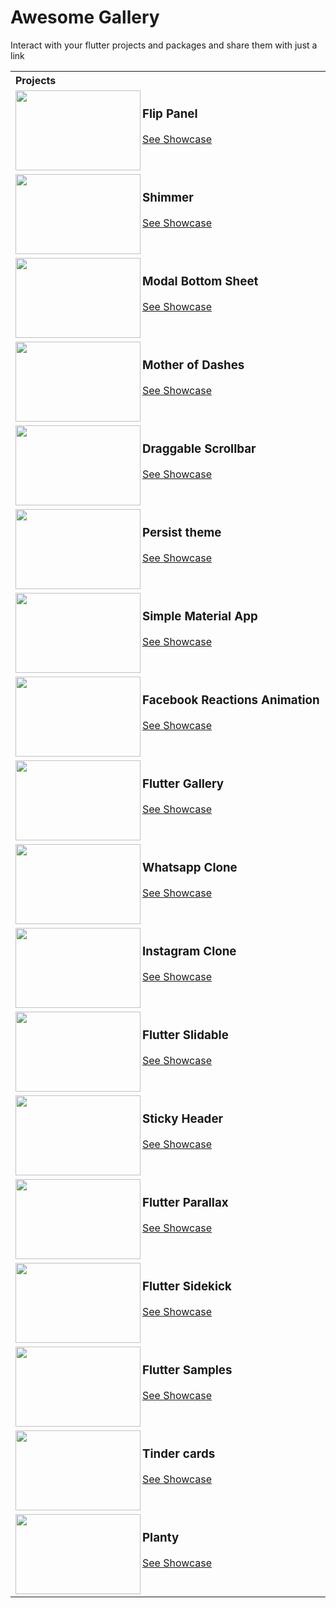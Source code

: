 # Awesome Gallery 
 
  Interact with your flutter projects and packages and share them with just a link <br/><table style="width:100%"><tr><th>Projects&nbsp;&nbsp;&nbsp;&nbsp;&nbsp;&nbsp;&nbsp;&nbsp;&nbsp;&nbsp;&nbsp;&nbsp;&nbsp;&nbsp;&nbsp;&nbsp;&nbsp;&nbsp;&nbsp;&nbsp;&nbsp;&nbsp;&nbsp;&nbsp;&nbsp;&nbsp;&nbsp;&nbsp;&nbsp;&nbsp;&nbsp;&nbsp;&nbsp;&nbsp;&nbsp;&nbsp;&nbsp;&nbsp;&nbsp;&nbsp;&nbsp;&nbsp;&nbsp;&nbsp;&nbsp;&nbsp;&nbsp;&nbsp;&nbsp;&nbsp;&nbsp;&nbsp;&nbsp;&nbsp;&nbsp;&nbsp;&nbsp;&nbsp;&nbsp;&nbsp;&nbsp;&nbsp;&nbsp;&nbsp;&nbsp;&nbsp;&nbsp;&nbsp;&nbsp;&nbsp;&nbsp;&nbsp;&nbsp;&nbsp;&nbsp;&nbsp;&nbsp;&nbsp;&nbsp;&nbsp;&nbsp;&nbsp;&nbsp;&nbsp;&nbsp;&nbsp;&nbsp;&nbsp;&nbsp;&nbsp;&nbsp;&nbsp;&nbsp;&nbsp;&nbsp;&nbsp;&nbsp;&nbsp;&nbsp;&nbsp;&nbsp;&nbsp;&nbsp;&nbsp;&nbsp;&nbsp;&nbsp;&nbsp;&nbsp;&nbsp;&nbsp;&nbsp;&nbsp;&nbsp;&nbsp;&nbsp;&nbsp;&nbsp;&nbsp;&nbsp;&nbsp;&nbsp;&nbsp;</th></tr><tr><td><img height="128" width="200" align="left" src="https://gallery-bot.github.io/gjkh/han/flutter_flip_panel/social_media.png?raw=true"><h3>Flip Panel</h3><a href="https://gallery-bot.github.io/gjkh/han/flutter_flip_panel/" >See Showcase</a></td></tr><tr><td><img height="128" width="200" align="left" src="https://gallery-bot.github.io/gjkh/han/flutter_shimmer/social_media.png?raw=true"><h3>Shimmer</h3><a href="https://gallery-bot.github.io/gjkh/han/flutter_shimmer/" >See Showcase</a></td></tr><tr><td><img height="128" width="200" align="left" src="https://gallery-bot.github.io/gjkh/jamesblasco/modal_bottom_sheet/social_media.png?raw=true"><h3>Modal Bottom Sheet</h3><a href="https://gallery-bot.github.io/gjkh/jamesblasco/modal_bottom_sheet/" >See Showcase</a></td></tr><tr><td><img height="128" width="200" align="left" src="https://gallery-bot.github.io/gjkh/rive/mother_of_dashes/social_media.png?raw=true"><h3>Mother of Dashes</h3><a href="https://gallery-bot.github.io/gjkh/rive/mother_of_dashes/" >See Showcase</a></td></tr><tr><td><img height="128" width="200" align="left" src="https://gallery-bot.github.io/gjkh/flutter_community/flutter-draggable-scrollbar/social_media.png?raw=true"><h3>Draggable Scrollbar</h3><a href="https://gallery-bot.github.io/gjkh/flutter_community/flutter-draggable-scrollbar/" >See Showcase</a></td></tr><tr><td><img height="128" width="200" align="left" src="https://gallery-bot.github.io/gjkh/flutter_community/persist_theme/social_media.png?raw=true"><h3>Persist theme</h3><a href="https://gallery-bot.github.io/gjkh/flutter_community/persist_theme/" >See Showcase</a></td></tr><tr><td><img height="128" width="200" align="left" src="https://gallery-bot.github.io/gjkh/nisrulz/flutter-examples/simple_material_app/social_media.png?raw=true"><h3>Simple Material App</h3><a href="https://gallery-bot.github.io/gjkh/nisrulz/flutter-examples/simple_material_app/" >See Showcase</a></td></tr><tr><td><img height="128" width="200" align="left" src="https://gallery-bot.github.io/gjkh/duytq94/fb-reactions-animation/social_media.png?raw=true"><h3>Facebook Reactions Animation</h3><a href="https://gallery-bot.github.io/gjkh/duytq94/fb-reactions-animation/" >See Showcase</a></td></tr><tr><td><img height="128" width="200" align="left" src="https://gallery-bot.github.io/gjkh/flutter-examples/flutter_gallery/social_media.png?raw=true"><h3>Flutter Gallery</h3><a href="https://gallery-bot.github.io/gjkh/flutter-examples/flutter_gallery/" >See Showcase</a></td></tr><tr><td><img height="128" width="200" align="left" src="https://gallery-bot.github.io/gjkh/iampawan/whatsapp-clone/social_media.png?raw=true"><h3>Whatsapp Clone</h3><a href="https://gallery-bot.github.io/gjkh/iampawan/whatsapp-clone/" >See Showcase</a></td></tr><tr><td><img height="128" width="200" align="left" src="https://gallery-bot.github.io/gjkh/iampawan/instagram-clone/social_media.png?raw=true"><h3>Instagram Clone</h3><a href="https://gallery-bot.github.io/gjkh/iampawan/instagram-clone/" >See Showcase</a></td></tr><tr><td><img height="128" width="200" align="left" src="https://gallery-bot.github.io/gjkh/letsar/flutter_slidable/social_media.png?raw=true"><h3>Flutter Slidable</h3><a href="https://gallery-bot.github.io/gjkh/letsar/flutter_slidable/" >See Showcase</a></td></tr><tr><td><img height="128" width="200" align="left" src="https://gallery-bot.github.io/gjkh/letsar/sticky_header/social_media.png?raw=true"><h3>Sticky Header</h3><a href="https://gallery-bot.github.io/gjkh/letsar/sticky_header/" >See Showcase</a></td></tr><tr><td><img height="128" width="200" align="left" src="https://gallery-bot.github.io/gjkh/letsar/flutter_parallax/social_media.png?raw=true"><h3>Flutter Parallax</h3><a href="https://gallery-bot.github.io/gjkh/letsar/flutter_parallax/" >See Showcase</a></td></tr><tr><td><img height="128" width="200" align="left" src="https://gallery-bot.github.io/gjkh/letsar/flutter_sidekick/social_media.png?raw=true"><h3>Flutter Sidekick</h3><a href="https://gallery-bot.github.io/gjkh/letsar/flutter_sidekick/" >See Showcase</a></td></tr><tr><td><img height="128" width="200" align="left" src="https://gallery-bot.github.io/gjkh/diegoveloper/flutter-samples/social_media.png?raw=true"><h3>Flutter Samples</h3><a href="https://gallery-bot.github.io/gjkh/diegoveloper/flutter-samples/" >See Showcase</a></td></tr><tr><td><img height="128" width="200" align="left" src="https://gallery-bot.github.io/gjkh/ivaskuu/tinder_cards/social_media.png?raw=true"><h3>Tinder cards</h3><a href="https://gallery-bot.github.io/gjkh/ivaskuu/tinder_cards/" >See Showcase</a></td></tr><tr><td><img height="128" width="200" align="left" src="https://gallery-bot.github.io/gjkh/ivaskuu/planty/social_media.png?raw=true"><h3>Planty</h3><a href="https://gallery-bot.github.io/gjkh/ivaskuu/planty/" >See Showcase</a></td></tr></table><br/>